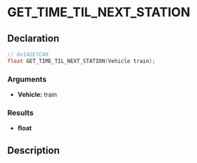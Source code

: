 # GET_TIME_TIL_NEXT_STATION

## Declaration
```cpp
// 0x142E7C40
float GET_TIME_TIL_NEXT_STATION(Vehicle train);
```

### Arguments
- **Vehicle:** train

### Results
- **float**

## Description
